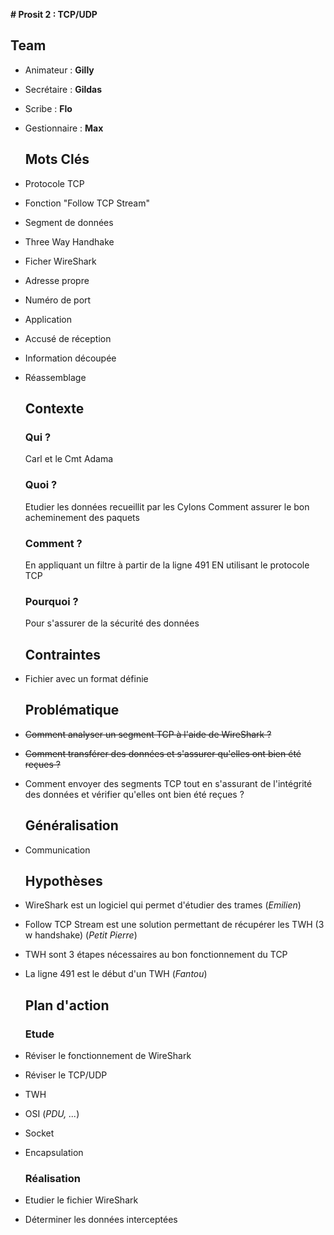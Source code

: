 **# Prosit 2 : TCP/UDP**

  ## Team
* Animateur : **Gilly**
* Secrétaire : **Gildas**
* Scribe : **Flo**
* Gestionnaire : **Max**


  ## Mots Clés
* Protocole TCP
* Fonction "Follow TCP Stream"
* Segment de données
* Three Way Handhake
* Ficher WireShark
* Adresse propre
* Numéro de port
* Application
* Accusé de réception
* Information découpée
* Réassemblage

  ## Contexte

  ### Qui ?
    Carl et le Cmt Adama

  ### Quoi ?
    Etudier les données recueillit par les Cylons 
    Comment assurer le bon acheminement des paquets
  
  ### Comment ?
    En appliquant un filtre à partir de la ligne 491
    EN utilisant le protocole TCP
  
  ### Pourquoi ?
    Pour s'assurer de la sécurité des données

  ## Contraintes
* Fichier avec un format définie

  ## Problématique
* ~~Comment analyser un segment TCP à l'aide de WireShark ?~~
* ~~Comment transférer des données et s'assurer qu'elles ont bien été reçues ?~~
* Comment envoyer des segments TCP tout en s'assurant de l'intégrité des données et vérifier qu'elles ont bien été reçues ?

  ## Généralisation
* Communication

  ## Hypothèses
* WireShark est un logiciel qui permet d'étudier des trames (*Emilien*)
* Follow TCP Stream est une solution permettant de récupérer les TWH (3 w handshake) (*Petit Pierre*)
* TWH sont 3 étapes nécessaires au bon fonctionnement du TCP
* La ligne 491 est le début d'un TWH (*Fantou*)

  ## Plan d'action

  ### Etude
* Réviser le fonctionnement de WireShark
* Réviser le TCP/UDP
* TWH
* OSI (*PDU, ...*)
* Socket
* Encapsulation
    
  ### Réalisation
* Etudier le fichier WireShark
* Déterminer les données interceptées
